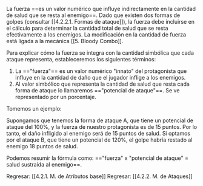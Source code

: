 
La fuerza ==es un valor numérico que influye indirectamente en la cantidad de salud que se resta al enemigo==. Dado que existen dos formas de golpes (consultar [[4.2.2.1. Formas de ataque]]), la fuerza debe incluirse en el cálculo para determinar la cantidad total de salud que se resta efectivamente a los enemigos. La modificación en la cantidad de fuerza está ligada a la mecánica [[5. Bloody Combo]].

Para explicar cómo la fuerza se integra con la cantidad simbólica que cada ataque representa, estableceremos los siguientes términos:

1. La =="fuerza"== es un valor numérico "innato" del protagonista que influye en la cantidad de daño que el jugador inflige a los enemigos.
2. Al valor simbólico que representa la cantidad de salud que resta cada forma de ataque lo llamaremos =="potencial de ataque"==. Se ve representado por un porcentaje.

Tomemos un ejemplo:

Supongamos que tenemos la forma de ataque A, que tiene un potencial de ataque del 100%, y la fuerza de nuestro protagonista es de 15 puntos. Por lo tanto, el daño infligido al enemigo será de 15 puntos de salud. Si optamos por el ataque B, que tiene un potencial de 120%, el golpe habría restado al enemigo 18 puntos de salud.

Podemos resumir la fórmula como: =="fuerza" x "potencial de ataque" = salud sustraída al enemigo==.


Regresar: [[4.2.1. M. de Atributos base]]
Regresar: [[4.2.2. M. de Ataques]]